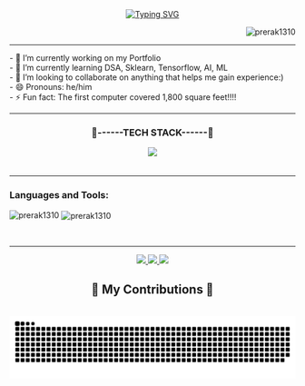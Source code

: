 <div align = "center"><a href="https://git.io/typing-svg"><img src="https://readme-typing-svg.demolab.com?font=Fira+Code&weight=600&size=28&pause=1000&color=F7F7F7&background=FF000000&center=true&random=false&width=435&lines=Hi+There!+%F0%9F%91%8B;I'm+Prerak!&#128512" alt="Typing SVG" /></a></div>


<p align="right"> <img src="https://komarev.com/ghpvc/?username=prerak1310&label=Profile%20views&color=0e75b6&style=flat" alt="prerak1310" /> </p>

<hr>
- 🔭 I’m currently working on my Portfolio<br>
- 🌱 I’m currently learning DSA, Sklearn, Tensorflow, AI, ML<br>
- 👯 I’m looking to collaborate on anything that helps me gain experience:)<br>
- 😄 Pronouns: he/him<br>
- ⚡ Fun fact: The first computer covered 1,800 square feet!!!!<br>
<hr>
<h3 align = "center"> &#129302;------TECH STACK------&#129302; </h3>
<div align = "center"><a href="https://skillicons.dev">
    <img src="https://skillicons.dev/icons?i=git,github,html,css,bootstrap,netlify,linux,c,cpp,py,js,mysql,sklearn,tensorflow,nodejs,express,firebase,react,django,flask,flutter&perline=7" />
  </a></div><br>


<hr>
<h3 align="left">Languages and Tools:</h3>

<p><img align="left" src="https://github-readme-stats.vercel.app/api/top-langs?username=prerak1310&show_icons=true&locale=en&layout=compact" alt="prerak1310" /></p>

<p>&nbsp;<img align="center" src="https://github-readme-stats.vercel.app/api?username=prerak1310&show_icons=true&locale=en" alt="prerak1310" /></p><br>
<hr>
<div align="center"> 
  <a href="mailto:preraksangwan@gmail.com">
    <img src="https://img.shields.io/badge/Gmail-333333?style=for-the-badge&logo=gmail&logoColor=red" />
  </a>
  <a href="https://in.linkedin.com/in/prerak-singh-sangwan-703b26261" target="_blank">
    <img src="https://img.shields.io/badge/LinkedIn-0077B5?style=for-the-badge&logo=linkedin&logoColor=white" target="_blank" />
  </a>
  <a href="https://github.com/Prerak1310" target="_blank">
     <img src="https://img.shields.io/badge/Portfolio-FF5722?style=for-the-badge&logo=todoist&logoColor=white" target="_blank" /> <!-- sqlite, safari, google-chrome are other good icon options -->
  </a>
</div>


<div align="center">
  <h2>🐍 My Contributions 🐍</h2>
  <br>
  <img alt="snake eating my contributions" src="https://raw.githubusercontent.com/salesp07/salesp07/output/github-contribution-grid-snake.svg" />
  
  <br/><br/><br/>
</div>



